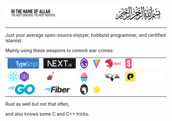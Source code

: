 ![header](./assets/header-traced-slim.svg)

---

Just your average open-source enjoyer, hobbyist programmer, and certified islamist.

Mainly using these weapons to commit war crimes:

|         |         |         |         |         |         |
|---------|---------|---------|---------|---------|---------|
|<img src="./assets/ts-lettermark-blue.svg" height="32px" alt="Typescript">|<img src="./assets/nextjs-logotype-dark-background.svg" height="32px" alt="Nextjs">|<img src="./assets/Gatsby_Monogram.svg" height="32px" alt="Gatsbyjs">|<img src="./assets/vite.svg" height="32px" alt="Vite">|<img src="./assets/nest.svg" height="32px" alt="Nestjs">|<img src="./assets/storybook.svg" height="32px" alt="storybook">|
|<img src="./assets/React-icon.svg" height="32px" alt="React"><img src="./assets/preact.svg" height="32px" alt="Preact">|<img src="./assets/sc.png" height="32px" alt="styled-components">|<img src="./assets/vanilla-extract.svg" height="32px" alt="vanilla-extract">|<img src="./assets/stitches.svg" height="32px" alt="stitches">|<img src="./assets/cva.svg" height="32px" alt="CVA">|<img src="./assets/panda.svg" height="32px" alt="panda">|
|<img src="./assets/Go-Logo_Blue.svg" height="32px" alt="Go">|<img src="./assets/fiber.svg" height="32px" alt="Fiber">|<img src="./assets/deno.svg" height="32px" alt="deno">|<img src="./assets/fresh.svg" height="32px" alt="fresh">|

Rust as well but not that often,

and also knows some C and C++ tricks.